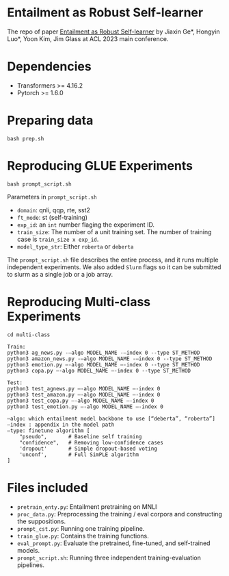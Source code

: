 # Entailment as Robust Self-learner
The repo of paper [Entailment as Robust Self-learner](#) by Jiaxin Ge*, Hongyin Luo*, Yoon Kim, Jim Glass at ACL 2023 main conference.

# Dependencies
- Transformers >= 4.16.2
- Pytorch >= 1.6.0

# Preparing data
```
bash prep.sh
```

# Reproducing GLUE Experiments
```
bash prompt_script.sh
```
Parameters in `prompt_script.sh`
- `domain`: qnli, qqp, rte, sst2
- `ft_mode`: st (self-training)
- `exp_id`: an `int` number flaging the experiment ID.
- `train_size`: The number of a unit training set. The number of training case is `train_size x exp_id`.
- `model_type_str`: Either `roberta` or `deberta`

The `prompt_script.sh` file describes the entire process, and it runs multiple independent experiments. We also added `Slurm` flags so it can be submitted to slurm as a single job or a job array.

# Reproducing Multi-class Experiments
```
cd multi-class

Train:
python3 ag_news.py -—algo MODEL_NAME -—index 0 --type ST_METHOD
python3 amazon_news.py -—algo MODEL_NAME -—index 0 --type ST_METHOD
python3 emotion.py —-algo MODEL_NAME —-index 0 --type ST_METHOD
python3 copa.py —-algo MODEL_NAME —-index 0 --type ST_METHOD

Test:
python3 test_agnews.py —-algo MODEL_NAME —-index 0
python3 test_amazon.py —-algo MODEL_NAME —-index 0
python3 test_copa.py —-algo MODEL_NAME —-index 0
python3 test_emotion.py —-algo MODEL_NAME —-index 0

—algo: which entailment model backbone to use [“deberta”, “roberta”]
—index : appendix in the model path 
—type: finetune algorithm [
    "pseudo",       # Baseline self training
    "confidence",   # Removing low-confidence cases
    'dropout'       # Simple dropout-based voting
    'unconf',       # Full SimPLE algorithm
]
```

# Files included
- `pretrain_enty.py`: Entailment pretraining on MNLI
- `proc_data.py`: Preprocessing the training / eval corpora and constructing the suppositions.
- `prompt_cst.py`: Running one training pipeline.
- `train_glue.py`: Contains the training functions.
- `eval_prompt.py`: Evaluate the pretrained, fine-tuned, and self-trained models.
- `prompt_script.sh`: Running three independent training-evaluation pipelines.